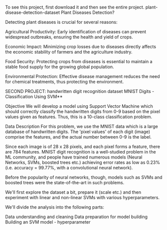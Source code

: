 To see this project, first download it and then see the entire project.
plant-disease-detection-dataset
Plant Diseases Detection?

Detecting plant diseases is crucial for several reasons:

Agricultural Productivity: Early identification of diseases can prevent widespread outbreaks, ensuring the health and yield of crops.

Economic Impact: Minimizing crop losses due to diseases directly affects the economic stability of farmers and the agriculture industry.

Food Security: Protecting crops from diseases is essential to maintain a stable food supply for the growing global population.

Environmental Protection: Effective disease management reduces the need for chemical treatments, thus protecting the environment.


 SECOND PROJECT: handwritten digit recognition dataset
MNIST Digits - Classification Using SVM**

Objective We will develop a model using Support Vector Machine which should correctly classify the handwritten digits from 0-9 based on the pixel values given as features. Thus, this is a 10-class classification problem.

Data Description For this problem, we use the MNIST data which is a large database of handwritten digits. The 'pixel values' of each digit (image) comprise the features, and the actual number between 0-9 is the label.

Since each image is of 28 x 28 pixels, and each pixel forms a feature, there are 784 features. MNIST digit recognition is a well-studied problem in the ML community, and people have trained numerous models (Neural Networks, SVMs, boosted trees etc.) achieving error rates as low as 0.23% (i.e. accuracy = 99.77%, with a convolutional neural network).

Before the popularity of neural networks, though, models such as SVMs and boosted trees were the state-of-the-art in such problems.

We'll first explore the dataset a bit, prepare it (scale etc.) and then experiment with linear and non-linear SVMs with various hyperparameters.

We'll divide the analysis into the following parts:

Data understanding and cleaning Data preparation for model building Building an SVM model - hyperparameter

